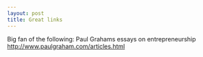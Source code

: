 ```yaml
---
layout: post
title: Great links
---
```


Big fan of the following:
     Paul Grahams essays on entrepreneurship http://www.paulgraham.com/articles.html
     